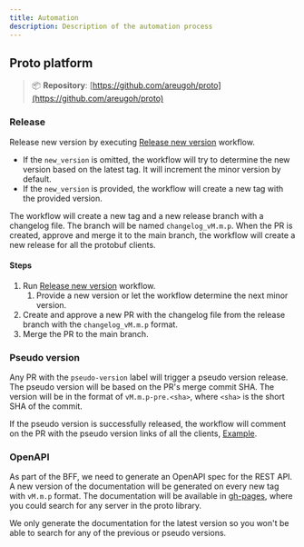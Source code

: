 ```yaml
---
title: Automation
description: Description of the automation process
---
```


## Proto platform
> :package: **Repository**: [https://github.com/areugoh/proto](https://github.com/areugoh/proto)

### Release

Release new version by executing [Release new version](https://github.com/areugoh/proto/actions/workflows/changelog-tag.yaml) workflow.

- If the `new_version` is omitted, the workflow will try to determine the new version based on the latest tag. It will increment the minor version by default.
- If the `new_version` is provided, the workflow will create a new tag with the provided version.

The workflow will create a new tag and a new release branch with a changelog file. The branch will be named `changelog_vM.m.p`.
When the PR is created, approve and merge it to the main branch, the workflow will create a new release for all the protobuf clients.

#### Steps

1. Run [Release new version](https://github.com/areugoh/proto/actions/workflows/changelog-tag.yaml) workflow.
   1. Provide a new version or let the workflow determine the next minor version.
2. Create and approve a new PR with the changelog file from the release branch with the `changelog_vM.m.p` format.
3. Merge the PR to the main branch.

### Pseudo version

Any PR with the `pseudo-version` label will trigger a pseudo version release. The pseudo version will be based on the PR's merge commit SHA.
The version will be in the format of `vM.m.p-pre.<sha>`, where `<sha>` is the short SHA of the commit.

If the pseudo version is successfully released, the workflow will comment on the PR with the pseudo version links of
all the clients, [Example](/design/examples/pseudo-version/).

### OpenAPI

As part of the BFF, we need to generate an OpenAPI spec for the REST API.
A new version of the documentation will be generated on every new tag with `vM.m.p` format.
The documentation will be available in [gh-pages](https://areugoh.github.io/proto), where you could search for any server in the proto library.

We only generate the documentation for the latest version so you won't be able to search for any of the previous or pseudo versions.
